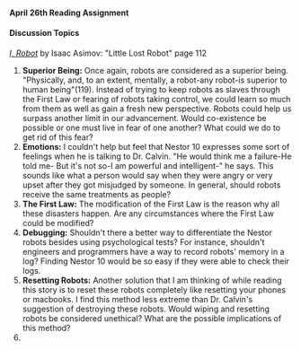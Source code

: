 
#### April 26th Reading Assignment
#### Discussion Topics 

[*I, Robot*](https://github.com/michaelshiloh/resourcesForClasses/blob/master/doc/I_Robot.pdf) 
by Isaac Asimov: "Little Lost Robot" page 112

1. **Superior Being:** Once again, robots are considered as a superior being. "Physically, and, to an extent, mentally, a robot-any robot-is superior to human being"(119). Instead of trying to keep robots as slaves through the First Law or fearing of robots taking control, we could learn so much from them as well as gain a fresh new perspective. Robots could help us surpass another limit in our advancement. Would co-existence be possible or one must live in fear of one another? What could we do to get rid of this fear?
2. **Emotions:** I couldn't help but feel that Nestor 10 expresses some sort of feelings when he is talking to Dr. Calvin. "He would think me a failure-He told me- But it's not so-I am powerful and intelligent-" he says. This sounds like what a person would say when they were angry or very upset after they got misjudged by someone. In general, should robots receive the same treatments as people? 
3. **The First Law:** The modification of the First Law is the reason why all these disasters happen. Are any circumstances where the First Law could be modified? 
4. **Debugging:** Shouldn't there a better way to differentiate the Nestor robots besides using psychological tests? For instance, shouldn't engineers and programmers have a way to record robots' memory in a log? Finding Nestor 10 would be so easy if they were able to check their logs.
5. **Resetting Robots:** Another solution that I am thinking of while reading this story is to reset these robots completely like resetting your phones or macbooks. I find this method less extreme than Dr. Calvin's suggestion of destroying these robots. Would wiping and resetting robots be considered unethical? What are the possible implications of this method? 
6.
